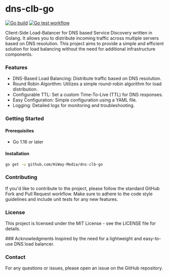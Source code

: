 # dns-clb-go
[![Go build](https://github.com/HiWay-Media/dns-clb-go/actions/workflows/go-build.yml/badge.svg)](https://github.com/HiWay-Media/dns-clb-go/actions/workflows/go-build.yml)
[![Go test workflow](https://github.com/HiWay-Media/dns-clb-go/actions/workflows/go-test.yml/badge.svg)](https://github.com/HiWay-Media/dns-clb-go/actions/workflows/go-test.yml)


Client-Side Load-Balancer for DNS based Service Discovery written in Golang. It allows you to distribute incoming traffic across multiple servers based on DNS resolution. This project aims to provide a simple and efficient solution for load balancing without the need for additional infrastructure components.

### Features 

- DNS-Based Load Balancing: Distribute traffic based on DNS resolution.
- Round Robin Algorithm: Utilizes a simple round-robin algorithm for load distribution.
- Configurable TTL: Set a custom Time-To-Live (TTL) for DNS responses.
- Easy Configuration: Simple configuration using a YAML file.
- Logging: Detailed logs for monitoring and troubleshooting.

### Getting Started

#### Prerequisites
- Go 1.16 or later

#### Installation

```bash
go get -u github.com/HiWay-Media/dns-clb-go
```

### Contributing
If you'd like to contribute to the project, please follow the standard GitHub Fork and Pull Request workflow. Make sure to adhere to the code style guidelines and include unit tests for any new features.

### License
This project is licensed under the MIT License - see the LICENSE file for details.

### Acknowledgments
Inspired by the need for a lightweight and easy-to-use DNS load balancer.

### Contact
For any questions or issues, please open an issue on the GitHub repository.

